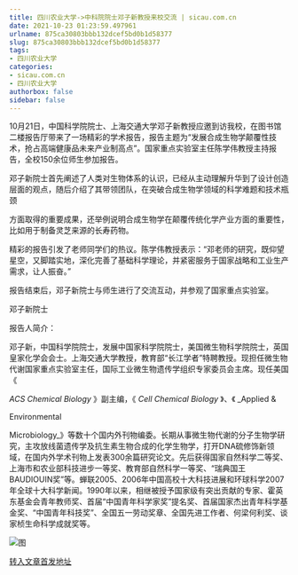 ```yaml
---
title: 四川农业大学->中科院院士邓子新教授来校交流 | sicau.com.cn
date: 2021-10-23 01:23:59.497961
urlname: 875ca30803bbb132dcef5bd0b1d58377
slug: 875ca30803bbb132dcef5bd0b1d58377
tags: 
- 四川农业大学
categories:
- sicau.com.cn
- 四川农业大学
authorbox: false
sidebar: false
---
```

10月21日，中国科学院院士、上海交通大学邓子新教授应邀到访我校，在图书馆二楼报告厅带来了一场精彩的学术报告，报告主题为“发展合成生物学颠覆性技术，抢占高端健康品未来产业制高点”。国家重点实验室主任陈学伟教授主持报告，全校150余位师生参加报告。  

邓子新院士首先阐述了人类对生物体系的认识，已经从主动理解升华到了设计创造层面的观点，随后介绍了其带领团队，在突破合成生物学领域的科学难题和技术瓶颈
<!--more-->
方面取得的重要成果，还举例说明合成生物学在颠覆传统化学产业方面的重要性，比如用于制备灵芝来源的长寿药物。

精彩的报告引发了老师同学们的热议。陈学伟教授表示：“邓老师的研究，既仰望星空，又脚踏实地，深化完善了基础科学理论，并紧密服务于国家战略和工业生产需求，让人振奋。”

报告结束后，邓子新院士与师生进行了交流互动，并参观了国家重点实验室。

邓子新院士

报告人简介：

邓子新，中国科学院院士，发展中国家科学院院士，美国微生物科学院院士，英国皇家化学会会士。上海交通大学教授，教育部“长江学者”特聘教授。现担任微生物代谢国家重点实验室主任，国际工业微生物遗传学组织专家委员会主席。现任美国《

_ACS Chemical Biology_ 》副主编，《 _Cell Chemical Biology_ 》、《 _Applied &

Environmental

Microbiology_》等数十个国内外刊物编委。长期从事微生物代谢的分子生物学研究，主攻放线菌遗传学及抗生素生物合成的化学生物学，打开DNA硫修饰新领域，在国内外学术刊物上发表300余篇研究论文。先后获得国家自然科学二等奖、上海市和农业部科技进步一等奖、教育部自然科学一等奖、“瑞典国王BAUDIOUIN奖”等。蝉联2005、2006年中国高校十大科技进展和环球科学2007年全球十大科学新闻。1990年以来，相继被授予国家级有突出贡献的专家、霍英东基金会青年教师奖、首届“中国青年科学家奖”提名奖、首届国家杰出青年科学基金奖、“中国青年科技奖”、全国五一劳动奖章、全国先进工作者、何梁何利奖、谈家桢生命科学成就奖等。

![图](https://news.sicau.edu.cn/__local/F/F0/22/544442D7A1DFC588B93ED6DB3D8_F7B86C8B_1FE81.jpg)

[转入文章首发地址](https://news.sicau.edu.cn/info/1078/65046.htm)